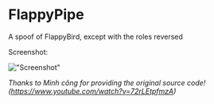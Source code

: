 FlappyPipe
==========

A spoof of FlappyBird, except with the roles reversed 

Screenshot:

!["Screenshot"](http://i.imgur.com/LPZLXpFl.jpg)

*Thanks to Minh công for providing the original source code! (https://www.youtube.com/watch?v=72rLEtpfmzA)*
